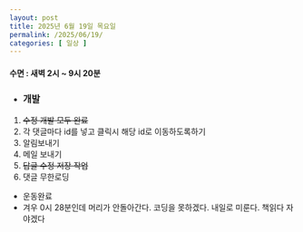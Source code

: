 ```yaml
---
layout: post
title: 2025년 6월 19일 목요일
permalink: /2025/06/19/
categories: [ 일상 ]
---
```

#### 수면 : 새벽 2시 ~ 9시 20분
* ### 개발
1. ~~수정 개발 모두 완료~~
2. 각 댓글마다 id를 넣고 클릭시 해당 id로 이동하도록하기
3. 알림보내기
4. 메일 보내기
5. ~~답글 수정 저장 작업~~
6. 댓글 무한로딩 

* 운동완료
* 겨우 0시 28분인데 머리가 안돌아간다. 코딩을 못하겠다. 내일로 미룬다. 책읽다 자야겠다